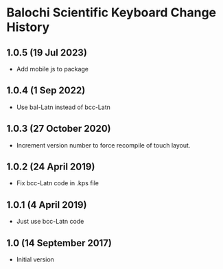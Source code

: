 Balochi Scientific Keyboard Change History
===============================

1.0.5 (19 Jul 2023)
------------------
* Add mobile js to package

1.0.4 (1 Sep 2022)
------------------
* Use bal-Latn instead of bcc-Latn

1.0.3 (27 October 2020)
-----------------
* Increment version number to force recompile of touch layout.

1.0.2 (24 April 2019)
-----------------
* Fix bcc-Latn code in .kps file

1.0.1 (4 April 2019)
-----------------
* Just use bcc-Latn code

1.0 (14 September 2017)
-----------------
* Initial version
